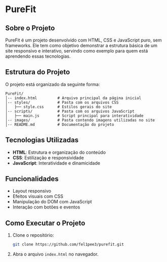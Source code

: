 # PureFit

## Sobre o Projeto
PureFit é um projeto desenvolvido com HTML, CSS e JavaScript puro, sem frameworks. Ele tem como objetivo demonstrar a estrutura básica de um site responsivo e interativo, servindo como exemplo para quem está aprendendo essas tecnologias.

## Estrutura do Projeto
O projeto está organizado da seguinte forma:

```
PureFit/
│-- index.html         # Arquivo principal da página inicial
│-- styles/            # Pasta com os arquivos CSS
│   ├── style.css      # Estilos gerais do site
│-- scripts/           # Pasta com os arquivos JavaScript
│   ├── main.js        # Script principal para interatividade
│-- images/            # Pasta contendo imagens utilizadas no site
│-- README.md          # Documentação do projeto
```

## Tecnologias Utilizadas
- **HTML**: Estrutura e organização do conteúdo
- **CSS**: Estilização e responsividade
- **JavaScript**: Interatividade e dinamicidade

## Funcionalidades
- Layout responsivo
- Efeitos visuais com CSS
- Manipulação do DOM com JavaScript
- Interação com botões e eventos

## Como Executar o Projeto
1. Clone o repositório:
   ```sh
   git clone https://github.com/fel1pee3/purefit.git
   ```
2. Abra o arquivo `index.html` no navegador.
